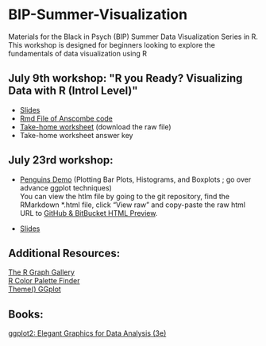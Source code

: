 # BIP-Summer-Visualization
Materials for the Black in Psych (BIP) Summer Data Visualization Series in R.  This workshop is designed for beginners looking to explore the fundamentals of data visualization using R

## July 9th workshop: "R you Ready? Visualizing Data with R (Introl Level)"
- [Slides](https://github.com/sadtangerine/BIP-Summer-Visualization/blob/main/Data%20Viz%20Workshop%201%20.pdf)
- [Rmd File of Anscombe code](https://github.com/sadtangerine/BIP-Summer-Visualization/blob/main/Anscombe_Workshop_DEMO.Rmd)
- [Take-home worksheet](https://github.com/sadtangerine/BIP-Summer-Visualization/blob/main/Workshop%20TakeHome.Rmd) (download the raw file)
- Take-home worksheet answer key

## July 23rd workshop:
- [Penguins Demo](https://github.com/sadtangerine/BIP-Summer-Visualization/blob/main/Data-Viz-Workshop-2-Penguins.html) (Plotting Bar Plots, Histograms, and Boxplots ; go over advance ggplot techniques)  
      You can view the htlm file by going to the git repository, find the RMarkdown *.html file, click “View raw” and copy-paste the raw html URL to [GitHub & BitBucket HTML Preview](https://htmlpreview.github.io/).

- [Slides](https://github.com/sadtangerine/BIP-Summer-Visualization/blob/main/Data%20Viz%20Workshop%202.pdf)
  
## Additional Resources:  
[The R Graph Gallery](https://r-graph-gallery.com/)  
[R Color Palette Finder](https://r-graph-gallery.com/color-palette-finder)  
[Theme() GGplot](https://ggplot2.tidyverse.org/reference/theme.html)

## Books:  
[ggplot2: Elegant Graphics for Data Analysis (3e)](https://ggplot2-book.org/)

